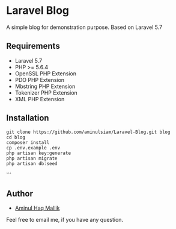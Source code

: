 # Laravel Blog

A simple blog for demonstration purpose. Based on Laravel 5.7

## Requirements

- Laravel 5.7
- PHP >= 5.6.4
- OpenSSL PHP Extension
- PDO PHP Extension
- Mbstring PHP Extension
- Tokenizer PHP Extension
- XML PHP Extension

<!-- ## Demo

You can try the live demo : [http://gentle-everglades-40337.herokuapp.com/](http://gentle-everglades-40337.herokuapp.com/)
 -->
 
<!-- ## Demo login info

user: contact@milon.im | password: password

 -->
## Installation

```
git clone https://github.com/aminulsiam/Laravel-Blog.git blog
cd blog
composer install
cp .env.example .env
php artisan key:generate
php artisan migrate
php artisan db:seed
```

<!-- If you want dummy data, then run this-

```
php artisan db:seed --class=DummyDataSeeder
 -->```
<!-- 
## API Endpoints

This projects exposes some API endpoints. You could request those endpoints with the `api_token` passed as query parameters, like this- `/api/tags?api_token=YOUR_API_KEY`. The API key could be obtained from `/api/auth/token` endpoint. Available endpoints are-

```
/api/auth/token
/api/auth/reset-password
/api/auth/change-password

/api/tags
/api/categories
/api/users     // only accessible by admin
/api/posts
``` -->

## Author

- [Aminul Haq Mallik](https://aminulsiam.github.io/)

Feel free to email me, if you have any question.
